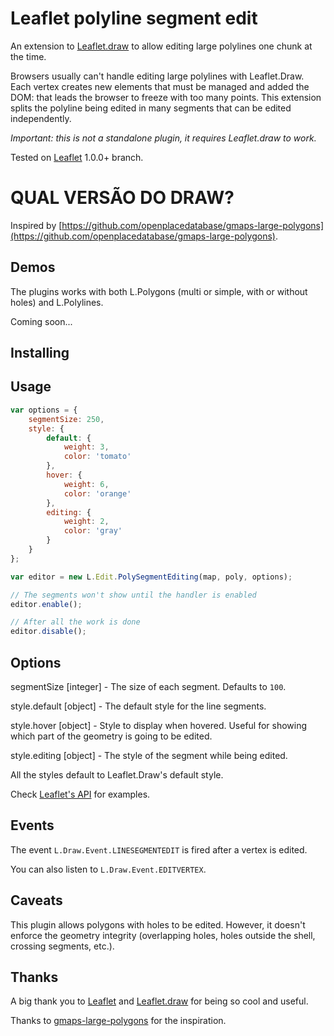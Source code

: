 # Leaflet polyline segment edit

An extension to [Leaflet.draw](https://github.com/Leaflet/Leaflet.draw) to allow editing large polylines one chunk at the time.

Browsers usually can't handle editing large polylines with Leaflet.Draw. Each vertex creates new elements that must be managed and added the DOM: that leads the browser to freeze with too many points. This extension splits the polyline being edited in many segments that can be edited independently.

*Important: this is not a standalone plugin, it requires Leaflet.draw to work.*

Tested on [Leaflet](https://github.com/Leaflet/Leaflet/releases) 1.0.0+ branch.

# QUAL VERSÃO DO DRAW?

Inspired by [https://github.com/openplacedatabase/gmaps-large-polygons](https://github.com/openplacedatabase/gmaps-large-polygons).

## Demos

The plugins works with both L.Polygons (multi or simple, with or without holes) and L.Polylines.

Coming soon...

## Installing

## Usage
```js
var options = {
    segmentSize: 250,
    style: {
        default: {
            weight: 3,
            color: 'tomato'
        },
        hover: {
            weight: 6,
            color: 'orange'
        },
        editing: {
            weight: 2,
            color: 'gray'
        }
    }
};

var editor = new L.Edit.PolySegmentEditing(map, poly, options);

// The segments won't show until the handler is enabled
editor.enable();

// After all the work is done
editor.disable();
```

## Options

segmentSize [integer] - The size of each segment. Defaults to `100`.

style.default [object] - The default style for the line segments.

style.hover [object] - Style to display when hovered. Useful for showing which part of the geometry is going to be edited.

style.editing [object] - The style of the segment while being edited.


All the styles default to Leaflet.Draw's default style.

Check [Leaflet's API](https://leafletjs.com/reference-1.5.0.html#path-option) for examples.


## Events

The event `L.Draw.Event.LINESEGMENTEDIT` is fired after a vertex is edited.

You can also listen to `L.Draw.Event.EDITVERTEX`.

## Caveats

This plugin allows polygons with holes to be edited. However, it doesn't enforce the geometry integrity (overlapping holes, holes outside the shell, crossing segments, etc.).

## Thanks

A big thank you to [Leaflet](https://github.com/Leaflet/Leaflet) and [Leaflet.draw](https://github.com/Leaflet/Leaflet.draw) for being so cool and useful.

Thanks to [gmaps-large-polygons](https://github.com/openplacedatabase/gmaps-large-polygons) for the inspiration.

